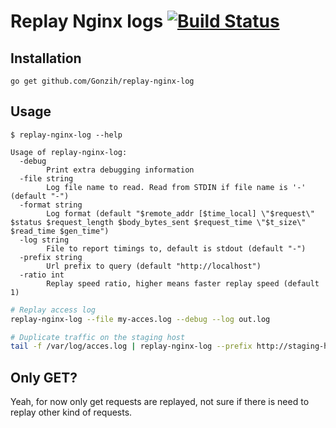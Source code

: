 # Replay Nginx logs [![Build Status](https://travis-ci.org/Gonzih/replay-nginx-log.svg?branch=master)](https://travis-ci.org/Gonzih/tmuxman)

## Installation

```
go get github.com/Gonzih/replay-nginx-log
```

## Usage

```
$ replay-nginx-log --help

Usage of replay-nginx-log:
  -debug
        Print extra debugging information
  -file string
        Log file name to read. Read from STDIN if file name is '-' (default "-")
  -format string
        Log format (default "$remote_addr [$time_local] \"$request\" $status $request_length $body_bytes_sent $request_time \"$t_size\" $read_time $gen_time")
  -log string
        File to report timings to, default is stdout (default "-")
  -prefix string
        Url prefix to query (default "http://localhost")
  -ratio int
        Replay speed ratio, higher means faster replay speed (default 1)
```

```bash
# Replay access log
replay-nginx-log --file my-acces.log --debug --log out.log

# Duplicate traffic on the staging host
tail -f /var/log/acces.log | replay-nginx-log --prefix http://staging-host --log staging.log
```

## Only GET?

Yeah, for now only get requests are replayed, not sure if there is need to replay other kind of requests.

